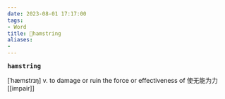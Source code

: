 ```yaml
---
date: 2023-08-01 17:17:00
tags: 
- Word
title: 📖hamstring
aliases: 
- 
---
```


<pre><strong>hamstring</strong></pre>

[ˈhæmstrɪŋ]
v. to damage or ruin the force or effectiveness of 使⽆能为⼒
[[impair]]
